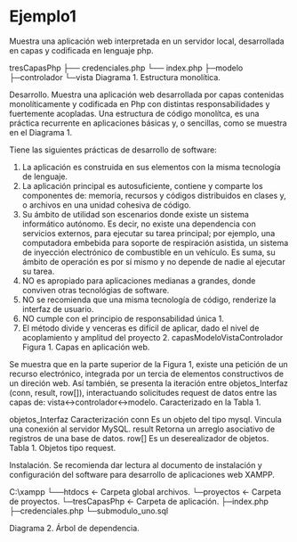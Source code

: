 # Ejemplo1
Muestra una aplicación web interpretada en un servidor local, desarrollada en capas y codificada en lenguaje php.

tresCapasPhp
├── credenciales.php
└── index.php
	├─modelo
	├─controlador
	└─vista
Diagrama 1. Estructura monolítica.

Desarrollo.
Muestra una aplicación web desarrollada por capas contenidas monolíticamente y codificada en Php con distintas responsabilidades y fuertemente acopladas. Una estructura de código monolítca, es una práctica recurrente en aplicaciones básicas y, o sencillas, como se muestra en el Diagrama 1.

Tiene las siguientes prácticas de desarrollo de software:

1. La aplicación es construida en sus elementos con la misma tecnología de lenguaje.
2. La aplicación principal es autosuficiente, contiene y comparte los componentes de: memoria, recursos y códigos distribuidos en clases y, o archivos en una unidad cohesiva de código.
3. Su ámbito de utilidad son escenarios donde existe un sistema informático autónomo. Es decir, no existe una dependencia con servicios externos, para ejecutar su tarea principal; por ejemplo, una computadora embebida para soporte de respiración asistida, un sistema de inyección electrónico de combustible en un vehículo. Es suma, su ámbito de operación es por sí mismo y no depende de nadie al ejecutar su tarea.
4. NO es apropiado para aplicaciones medianas a grandes, donde conviven otras tecnológias de software.
5. NO se recomienda que una misma tecnología de código, renderize la interfaz de usuario.
6. NO cumple con el principio de responsabilidad única 1.
7. El método divide y venceras es difícil de aplicar, dado el nivel de acoplamiento y amplitud del proyecto 2.
capasModeloVistaControlador
Figura 1. Capas en aplicación web.

Se muestra que en la parte superior de la Figura 1, existe una petición de un recurso electrónico, integrada por un tercia de elementos constructivos de un direción web. Así también, se presenta la iteración entre objetos_Interfaz (conn, result, row[]), interactuando solicitudes request de datos entre las capas de: vista↔controlador↔modelo. Caracterizado en la Tabla 1.

objetos_Interfaz	Caracterización
conn	Es un objeto del tipo mysql. Vincula una conexión al servidor MySQL.
result	Retorna un arreglo asociativo de registros de una base de datos.
row[]	Es un deserealizador de objetos.
Tabla 1. Objetos tipo request.

Instalación.
Se recomienda dar lectura al documento de instalación y configuración del software para desarrollo de aplicaciones web XAMPP.



C:\xampp
└──htdocs					← Carpeta global archivos.
	└─proyectos				← Carpeta de proyectos.
		└─tresCapasPhp			← Carpeta de aplicación.
			├─index.php
			├─credenciales.php
			└─submodulo_uno.sql
	
Diagrama 2. Árbol de dependencia.



